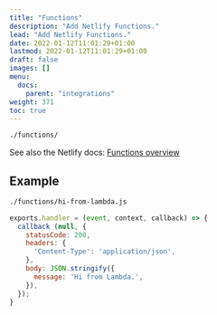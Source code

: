 ```yaml
---
title: "Functions"
description: "Add Netlify Functions."
lead: "Add Netlify Functions."
date: 2022-01-12T11:01:29+01:00
lastmod: 2022-01-12T11:01:29+01:00
draft: false
images: []
menu:
  docs:
    parent: "integrations"
weight: 371
toc: true
---
```


```bash
./functions/
```

See also the Netlify docs: [Functions overview](https://docs.netlify.com/functions/overview/)

## Example

```bash
./functions/hi-from-lambda.js
```

```js
exports.handler = (event, context, callback) => {
  callback (null, {
    statusCode: 200,
    headers: {
      'Content-Type': 'application/json',
    },
    body: JSON.stringify({
      message: 'Hi from Lambda.',
    }),
  });
}
```
